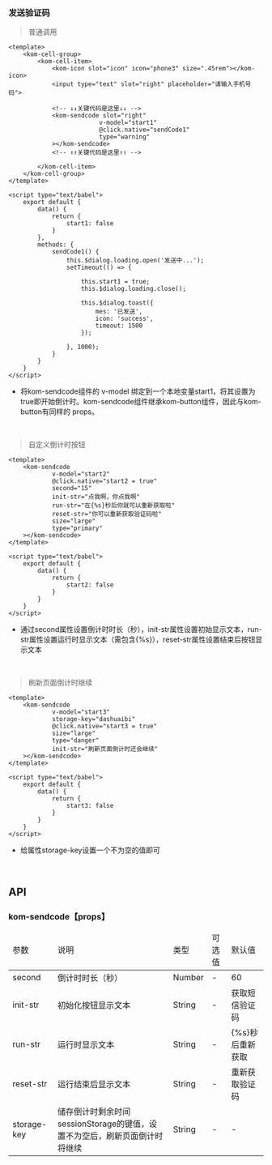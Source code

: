 ### 发送验证码

> 普通调用

```
<template>
    <kom-cell-group>
        <kom-cell-item>
            <kom-icon slot="icon" icon="phone3" size=".45rem"></kom-icon>
            <input type="text" slot="right" placeholder="请输入手机号码">

            <!-- ↓↓关键代码是这里↓↓ -->
            <kom-sendcode slot="right" 
                         v-model="start1" 
                         @click.native="sendCode1" 
                         type="warning"
            ></kom-sendcode>
            <!-- ↑↑关键代码是这里↑↑ -->

        </kom-cell-item>
    </kom-cell-group>
</template>

<script type="text/babel">
    export default {
        data() {
            return {
                start1: false
            }
        },
        methods: {
            sendCode1() {
                this.$dialog.loading.open('发送中...');
                setTimeout(() => {

                    this.start1 = true;
                    this.$dialog.loading.close();

                    this.$dialog.toast({
                        mes: '已发送',
                        icon: 'success',
                        timeout: 1500
                    });

                }, 1000);
            }
        }
    }
</script>
```
- 将kom-sendcode组件的 v-model 绑定到一个本地变量start1，将其设置为true即开始倒计时。kom-sendcode组件继承kom-button组件，因此与kom-button有同样的 props。

<br/>

> 自定义倒计时按钮

```
<template>
    <kom-sendcode
            v-model="start2"
            @click.native="start2 = true"
            second="15"
            init-str="点我啊，你点我啊"
            run-str="在{%s}秒后你就可以重新获取啦"
            reset-str="你可以重新获取验证码啦"
            size="large"
            type="primary"
    ></kom-sendcode>
</template>

<script type="text/babel">
    export default {
        data() {
            return {
                start2: false
            }
        }
    }
</script>
```

- 通过second属性设置倒计时时长（秒），init-str属性设置初始显示文本，run-str属性设置运行时显示文本（需包含{%s}），reset-str属性设置结束后按钮显示文本

<br/>

> 刷新页面倒计时继续

```
<template>
    <kom-sendcode
            v-model="start3"
            storage-key="dashuaibi"
            @click.native="start3 = true"
            size="large"
            type="danger"
            init-str="刷新页面倒计时还会继续"
    ></kom-sendcode>
</template>

<script type="text/babel">
    export default {
        data() {
            return {
                start3: false
            }
        }
    }
</script>
```

- 给属性storage-key设置一个不为空的值即可

<br/>

<h2>API</h2>
<h3><strong>kom-sendcode</strong>【props】</h3>
<div class="table">
    <table>
        <thead>
        <tr>
            <td>参数</td>
            <td>说明</td>
            <td>类型</td>
            <td>可选值</td>
            <td>默认值</td>
        </tr>
        </thead>
        <tbody>
        <tr>
            <td>second</td>
            <td>倒计时时长（秒）</td>
            <td>Number</td>
            <td>-</td>
            <td>60</td>
        </tr>
        <tr>
            <td>init-str</td>
            <td>初始化按钮显示文本</td>
            <td>String</td>
            <td>-</td>
            <td>获取短信验证码</td>
        </tr>
        <tr>
            <td>run-str</td>
            <td>运行时显示文本</td>
            <td>String</td>
            <td>-</td>
            <td>{%s}秒后重新获取</td>
        </tr>
        <tr>
            <td>reset-str</td>
            <td>运行结束后显示文本</td>
            <td>String</td>
            <td>-</td>
            <td>重新获取验证码</td>
        </tr>
        <tr>
            <td>storage-key</td>
            <td>储存倒计时剩余时间sessionStorage的键值，设置不为空后，刷新页面倒计时将继续</td>
            <td>String</td>
            <td>-</td>
            <td>-</td>
        </tr>
        </tbody>
    </table>
</div>
